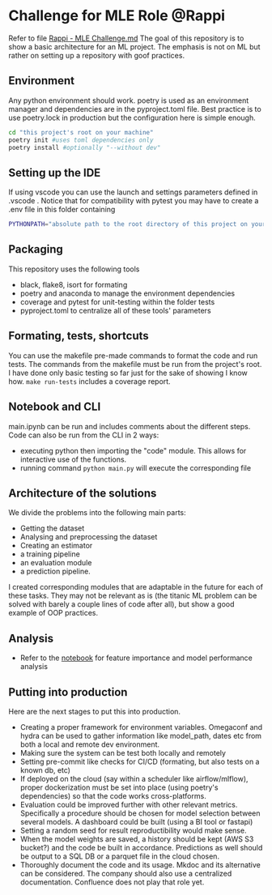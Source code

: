# Challenge for MLE Role @Rappi

Refer to file [Rappi - MLE Challenge.md](Rappi%20-%20MLE%20Challenge.md)
The goal of this repository is to show a basic architecture for an ML project. The emphasis is not on ML but rather on setting up a repository with goof practices.

## Environment

Any python environment should work. poetry is used as an environment manager and dependencies are in the pyproject.toml file.
Best practice is to use poetry.lock in production but the configuration here is simple enough.

```bash
cd "this project's root on your machine"
poetry init #uses toml dependencies only 
poetry install #optionally "--without dev"
```

## Setting up the IDE

If using vscode you can use the launch and settings parameters defined in .vscode . Notice that for compatibility with pytest you may have to create a .env file in this folder containing

```bash
PYTHONPATH="absolute path to the root directory of this project on your machine"
```

## Packaging

This repository uses the following tools

- black, flake8, isort for formating
- poetry and anaconda to manage the environment dependencies
- coverage and pytest for unit-testing within the folder tests
- pyproject.toml to centralize all of these tools' parameters

## Formating, tests, shortcuts

You can use the makefile pre-made commands to format the code and run tests. The commands from the makefile must be run from the project's root.
I have done only basic testing so far just for the sake of showing I know how.
`make run-tests` includes a coverage report.

## Notebook and CLI

main.ipynb can be run and includes comments about the different steps. Code can also be run from the CLI in 2 ways:

- executing python then importing the "code" module. This allows for interactive use of the functions.
- running command `python main.py` will execute the corresponding file

## Architecture of the solutions

We divide the problems into the following main parts:

- Getting the dataset
- Analysing and preprocessing the dataset
- Creating an estimator
- a training pipeline
- an evaluation module
- a prediction pipeline.

I created corresponding modules that are adaptable in the future for each of these tasks. They may not be relevant as is (the titanic ML problem can be solved with barely a couple lines of code after all), but show a good example of OOP practices.

## Analysis

- Refer to the [notebook](main.ipynb) for feature importance and model performance analysis

## Putting into production

Here are the next stages to put this into production.

- Creating a proper framework for environment variables. Omegaconf and hydra can be used to gather information like model_path, dates etc from both a local and remote dev environment.
- Making sure the system can be test both locally and remotely
- Setting pre-commit like checks for CI/CD (formating, but also tests on a known db, etc)
- If deployed on the cloud (say within a scheduler like airflow/mlflow), proper dockerization must be set into place (using poetry's dependencies) so that the code works cross-platforms.
- Evaluation could be improved further with other relevant metrics. Specifically a procedure should be chosen for model selection between several models. A dashboard could be built (using a BI tool or fastapi)
- Setting a random seed for result reproductibility would make sense.
- When the model weights are saved, a history should be kept (AWS S3 bucket?) and the code be built in accordance. Predictions as well should be output to a SQL DB or a parquet file in the cloud chosen.
- Thoroughly document the code and its usage. Mkdoc and its alternative can be considered. The company should also use a centralized documentation. Confluence does not play that role yet.
